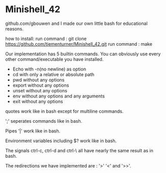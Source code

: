 # Minishell_42
github.com/gbouwen and I made our own little bash for educational reasons. 

how to install: run command : git clone https://github.com/tiementurner/Minishell_42.git
                run command : make

Our implementation has 5 builtin commands. You can obviously use every other command/executable you have installed.

- Echo with -n(no newline) as option
- cd with only a relative or absolute path
- pwd without any options
- export without any options
- unset without any options
- env without any options and any arguments
- exit without any options

quotes work like in bash except for multiline commands.

';' seperates commands like in bash.

Pipes '|' work like in bash.

Environment variables including $? work like in bash.

The signals ctrl-c, ctrl-d and ctrl-\ all have nearly the same result as in bash.

The redirections we have implemented are : '>' '<' and '>>'.
